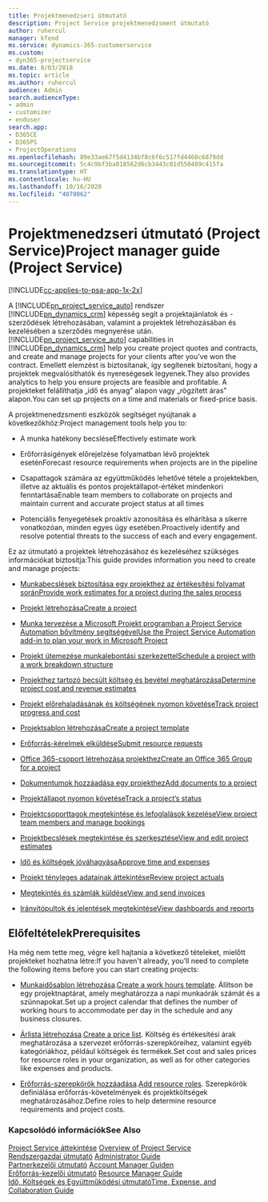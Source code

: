 ```yaml
---
title: Projektmenedzseri útmutató
description: Project Service projektmenedzsment útmutató
author: ruhercul
manager: kfend
ms.service: dynamics-365-customerservice
ms.custom:
- dyn365-projectservice
ms.date: 8/03/2018
ms.topic: article
ms.author: ruhercul
audience: Admin
search.audienceType:
- admin
- customizer
- enduser
search.app:
- D365CE
- D365PS
- ProjectOperations
ms.openlocfilehash: 89e33ae67f5d4134bf8c6f6c517fd4460c6879dd
ms.sourcegitcommit: 5c4c9bf3ba018562d6cb3443c01d550489c415fa
ms.translationtype: HT
ms.contentlocale: hu-HU
ms.lasthandoff: 10/16/2020
ms.locfileid: "4078062"
---
```

# <a name="project-manager-guide-project-service"></a><span data-ttu-id="49bab-103">Projektmenedzseri útmutató (Project Service)</span><span class="sxs-lookup"><span data-stu-id="49bab-103">Project manager guide (Project Service)</span></span>

[!INCLUDE[cc-applies-to-psa-app-1x-2x](../includes/cc-applies-to-psa-app-1x-2x.md)]

<span data-ttu-id="49bab-104">A [!INCLUDE[pn_project_service_auto](../includes/pn-project-service-auto.md)] rendszer [!INCLUDE[pn_dynamics_crm](../includes/pn-dynamics-crm.md)] képesség segít a projektajánlatok és -szerződések létrehozásában, valamint a projektek létrehozásában és kezelésében a szerződés megnyerése után.</span><span class="sxs-lookup"><span data-stu-id="49bab-104">[!INCLUDE[pn_project_service_auto](../includes/pn-project-service-auto.md)] capabilities in [!INCLUDE[pn_dynamics_crm](../includes/pn-dynamics-crm.md)] help you create project quotes and contracts, and create and manage projects for your clients after you’ve won the contract.</span></span> <span data-ttu-id="49bab-105">Emellett elemzést is biztosítanak, így segítenek biztosítani, hogy a projektek megvalósíthatók és nyereségesek legyenek.</span><span class="sxs-lookup"><span data-stu-id="49bab-105">They also provides analytics to help you ensure projects are feasible and profitable.</span></span> <span data-ttu-id="49bab-106">A projekteket felállíthatja „idő és anyag” alapon vagy „rögzített áras” alapon.</span><span class="sxs-lookup"><span data-stu-id="49bab-106">You can set up projects on a time and materials or fixed-price basis.</span></span>  
  
 <span data-ttu-id="49bab-107">A projektmenedzsmenti eszközök segítséget nyújtanak a következőkhöz:</span><span class="sxs-lookup"><span data-stu-id="49bab-107">Project management tools help you to:</span></span>  
  
-   <span data-ttu-id="49bab-108">A munka hatékony becslése</span><span class="sxs-lookup"><span data-stu-id="49bab-108">Effectively estimate work</span></span>  
  
-   <span data-ttu-id="49bab-109">Erőforrásigények előrejelzése folyamatban lévő projektek esetén</span><span class="sxs-lookup"><span data-stu-id="49bab-109">Forecast resource requirements when projects are in the pipeline</span></span>  
  
-   <span data-ttu-id="49bab-110">Csapattagok számára az együttműködés lehetővé tétele a projektekben, illetve az aktuális és pontos projektállapot-értéket mindenkori fenntartása</span><span class="sxs-lookup"><span data-stu-id="49bab-110">Enable team members to collaborate on projects and maintain current and accurate project status at all times</span></span>  
  
-   <span data-ttu-id="49bab-111">Potenciális fenyegetések proaktív azonosítása és elhárítása a sikerre vonatkozóan, minden egyes ügy esetében.</span><span class="sxs-lookup"><span data-stu-id="49bab-111">Proactively identify and resolve potential threats to the success of each and every engagement.</span></span>  
  
<span data-ttu-id="49bab-112">Ez az útmutató a projektek létrehozásához és kezeléséhez szükséges információkat biztosítja:</span><span class="sxs-lookup"><span data-stu-id="49bab-112">This guide provides information you need to create and manage projects:</span></span>  
  
-   [<span data-ttu-id="49bab-113">Munkabecslések biztosítása egy projekthez az értékesítési folyamat során</span><span class="sxs-lookup"><span data-stu-id="49bab-113">Provide work estimates for a project during the sales process</span></span>](../psa/provide-estimates-project-during-sales-process.md)  
  
-   [<span data-ttu-id="49bab-114">Projekt létrehozása</span><span class="sxs-lookup"><span data-stu-id="49bab-114">Create a project</span></span>](../psa/create-project.md)  
  
-   [<span data-ttu-id="49bab-115">Munka tervezése a Microsoft Projekt programban a Project Service Automation bővítmény segítségével</span><span class="sxs-lookup"><span data-stu-id="49bab-115">Use the Project Service Automation add-in to plan your work in Microsoft Project</span></span>](../psa/add-plan-work-microsoft-project.md)  
  
-   [<span data-ttu-id="49bab-116">Projekt ütemezése munkalebontási szerkezettel</span><span class="sxs-lookup"><span data-stu-id="49bab-116">Schedule a project with a work breakdown structure</span></span>](../psa/schedule-project-work-breakdown-structure.md)  
  
-   [<span data-ttu-id="49bab-117">Projekthez tartozó becsült költség és bevétel meghatározása</span><span class="sxs-lookup"><span data-stu-id="49bab-117">Determine project cost and revenue estimates</span></span>](../psa/determine-project-cost-revenue-estimates.md)  
  
-   [<span data-ttu-id="49bab-118">Projekt előrehaladásának és költségének nyomon követése</span><span class="sxs-lookup"><span data-stu-id="49bab-118">Track project progress and cost</span></span>](../psa/track-project-progress-cost.md)  
  
-   [<span data-ttu-id="49bab-119">Projektsablon létrehozása</span><span class="sxs-lookup"><span data-stu-id="49bab-119">Create a project template</span></span>](../psa/create-project-template.md)  
  
-   [<span data-ttu-id="49bab-120">Erőforrás-kérelmek elküldése</span><span class="sxs-lookup"><span data-stu-id="49bab-120">Submit resource requests</span></span>](../psa/submit-resource-requests.md)  
  
-   [<span data-ttu-id="49bab-121">Office 365-csoport létrehozása projekthez</span><span class="sxs-lookup"><span data-stu-id="49bab-121">Create an Office 365 Group for a project</span></span>](../psa/create-office-365-group-project.md)  
  
-   [<span data-ttu-id="49bab-122">Dokumentumok hozzáadása egy projekthez</span><span class="sxs-lookup"><span data-stu-id="49bab-122">Add documents to a project</span></span>](../psa/add-documents-project.md)  
  
-   [<span data-ttu-id="49bab-123">Projektállapot nyomon követése</span><span class="sxs-lookup"><span data-stu-id="49bab-123">Track a project’s status</span></span>](../psa/track-project-status.md)  
  
-   [<span data-ttu-id="49bab-124">Projektcsoporttagok megtekintése és lefoglalások kezelése</span><span class="sxs-lookup"><span data-stu-id="49bab-124">View project team members and manage bookings</span></span>](../psa/view-project-team-members-manage-bookings.md)  
  
-   [<span data-ttu-id="49bab-125">Projektbecslések megtekintése és szerkesztése</span><span class="sxs-lookup"><span data-stu-id="49bab-125">View and edit project estimates</span></span>](../psa/view-edit-project-estimates.md)  
  
-   [<span data-ttu-id="49bab-126">Idő és költségek jóváhagyása</span><span class="sxs-lookup"><span data-stu-id="49bab-126">Approve time and expenses</span></span>](../psa/approve-time-expenses.md)  
  
-   [<span data-ttu-id="49bab-127">Projekt tényleges adatainak áttekintése</span><span class="sxs-lookup"><span data-stu-id="49bab-127">Review project actuals</span></span>](../psa/review-project-actuals.md)  
  
-   [<span data-ttu-id="49bab-128">Megtekintés és számlák küldése</span><span class="sxs-lookup"><span data-stu-id="49bab-128">View and send invoices</span></span>](../psa/view-send-invoices.md)  
  
-   [<span data-ttu-id="49bab-129">Irányítópultok és jelentések megtekintése</span><span class="sxs-lookup"><span data-stu-id="49bab-129">View dashboards and reports</span></span>](../psa/view-dashboards-reports.md)  
  
## <a name="prerequisites"></a><span data-ttu-id="49bab-130">Előfeltételek</span><span class="sxs-lookup"><span data-stu-id="49bab-130">Prerequisites</span></span>  
 <span data-ttu-id="49bab-131">Ha még nem tette meg, végre kell hajtania a következő tételeket, mielőtt projekteket hozhatna létre:</span><span class="sxs-lookup"><span data-stu-id="49bab-131">If you haven't already, you’ll need to complete the following items before you can start creating projects:</span></span>  
  
-   <span data-ttu-id="49bab-132">[Munkaidősablon létrehozása](../psa/create-work-hours-template.md).</span><span class="sxs-lookup"><span data-stu-id="49bab-132">[Create a work hours template](../psa/create-work-hours-template.md).</span></span> <span data-ttu-id="49bab-133">Állítson be egy projektnaptárat, amely meghatározza a napi munkaórák számát és a szünnapokat.</span><span class="sxs-lookup"><span data-stu-id="49bab-133">Set up a project calendar that defines the number of working hours to accommodate per day in the schedule and any business closures.</span></span>  
  
-   <span data-ttu-id="49bab-134">[Árlista létrehozása](../psa/create-price-list.md).</span><span class="sxs-lookup"><span data-stu-id="49bab-134">[Create a price list](../psa/create-price-list.md).</span></span> <span data-ttu-id="49bab-135">Költség és értékesítési árak meghatározása a szervezet erőforrás-szerepköreihez, valamint egyéb kategóriákhoz, például költségek és termékek.</span><span class="sxs-lookup"><span data-stu-id="49bab-135">Set cost and sales prices for resource roles in your organization, as well as for other categories like expenses and products.</span></span>  
  
-   <span data-ttu-id="49bab-136">[Erőforrás-szerepkörök hozzáadása](../psa/add-resource-roles.md).</span><span class="sxs-lookup"><span data-stu-id="49bab-136">[Add resource roles](../psa/add-resource-roles.md).</span></span> <span data-ttu-id="49bab-137">Szerepkörök definiálása erőforrás-követelmények és projektköltségek meghatározásához.</span><span class="sxs-lookup"><span data-stu-id="49bab-137">Define roles to help determine resource requirements and project costs.</span></span>  
  
### <a name="see-also"></a><span data-ttu-id="49bab-138">Kapcsolódó információk</span><span class="sxs-lookup"><span data-stu-id="49bab-138">See Also</span></span>  
 <span data-ttu-id="49bab-139">[Project Service áttekintése](../psa/overview.md) </span><span class="sxs-lookup"><span data-stu-id="49bab-139">[Overview of Project Service](../psa/overview.md) </span></span>  
 <span data-ttu-id="49bab-140">[Rendszergazdai útmutató](../psa/admin-guide.md) </span><span class="sxs-lookup"><span data-stu-id="49bab-140">[Administrator Guide](../psa/admin-guide.md) </span></span>  
 <span data-ttu-id="49bab-141">[Partnerkezelői útmutató](../psa/account-manager-guide.md) </span><span class="sxs-lookup"><span data-stu-id="49bab-141">[Account Manager Guiden](../psa/account-manager-guide.md) </span></span>  
 <span data-ttu-id="49bab-142">[Erőforrás-kezelői útmutató](../psa/resource-manager-guide.md) </span><span class="sxs-lookup"><span data-stu-id="49bab-142">[Resource Manager Guide](../psa/resource-manager-guide.md) </span></span>  
 [<span data-ttu-id="49bab-143">Idő, Költségek és Együttműködési útmutató</span><span class="sxs-lookup"><span data-stu-id="49bab-143">Time, Expense, and Collaboration Guide</span></span>](../psa/time-expense-collaboration-guide.md)

